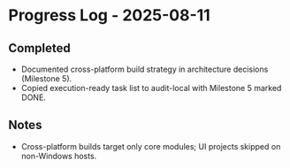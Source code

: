 # Progress Log - 2025-08-11

## Completed
- Documented cross-platform build strategy in architecture decisions (Milestone 5).
- Copied execution-ready task list to audit-local with Milestone 5 marked DONE.

## Notes
- Cross-platform builds target only core modules; UI projects skipped on non-Windows hosts.
